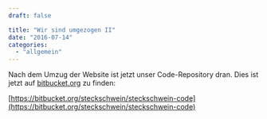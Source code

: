 ```yaml
---
draft: false

title: "Wir sind umgezogen II"
date: "2016-07-14"
categories: 
  - "allgemein"
---
```


Nach dem Umzug der Website ist jetzt unser Code-Repository dran. Dies ist jetzt auf [bitbucket.org](https://bitbucket.org) zu finden:

[https://bitbucket.org/steckschwein/steckschwein-code](https://bitbucket.org/steckschwein/steckschwein-code)
